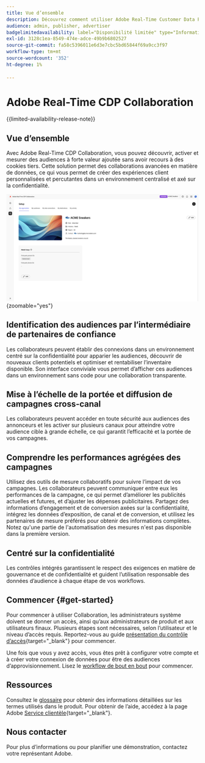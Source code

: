 ```yaml
---
title: Vue d’ensemble
description: Découvrez comment utiliser Adobe Real-Time Customer Data Platform (CDP) Collaboration pour découvrir, activer et mesurer des audiences à forte valeur ajoutée sans faire appel à des cookies tiers.
audience: admin, publisher, advertiser
badgelimitedavailability: label="Disponibilité limitée" type="Informative" url="https://helpx.adobe.com/legal/product-descriptions/real-time-customer-data-platform-collaboration.html newtab=true"
exl-id: 3128c1ea-8549-474e-adce-49b9b6802527
source-git-commit: fa58c5396011e6d3e7cbc5bd65844f69a9cc3f97
workflow-type: tm+mt
source-wordcount: '352'
ht-degree: 1%

---
```


# Adobe Real-Time CDP Collaboration

{{limited-availability-release-note}}

## Vue d’ensemble

Avec Adobe Real-Time CDP Collaboration, vous pouvez découvrir, activer et mesurer des audiences à forte valeur ajoutée sans avoir recours à des cookies tiers. Cette solution permet des collaborations avancées en matière de données, ce qui vous permet de créer des expériences client personnalisées et percutantes dans un environnement centralisé et axé sur la confidentialité.

![Page de configuration de Real-Time CDP Collaboration, affichant une organisation.](/help/assets/overview/set-up.png){zoomable="yes"}

## Identification des audiences par l’intermédiaire de partenaires de confiance

Les collaborateurs peuvent établir des connexions dans un environnement centré sur la confidentialité pour apparier les audiences, découvrir de nouveaux clients potentiels et optimiser et rentabiliser l’inventaire disponible. Son interface conviviale vous permet d’afficher ces audiences dans un environnement sans code pour une collaboration transparente.

## Mise à l’échelle de la portée et diffusion de campagnes cross-canal

Les collaborateurs peuvent accéder en toute sécurité aux audiences des annonceurs et les activer sur plusieurs canaux pour atteindre votre audience cible à grande échelle, ce qui garantit l’efficacité et la portée de vos campagnes.

## Comprendre les performances agrégées des campagnes

Utilisez des outils de mesure collaboratifs pour suivre l’impact de vos campagnes. Les collaborateurs peuvent communiquer entre eux les performances de la campagne, ce qui permet d’améliorer les publicités actuelles et futures, et d’ajuster les dépenses publicitaires. Partagez des informations d’engagement et de conversion axées sur la confidentialité, intégrez les données d’exposition, de canal et de conversion, et utilisez les partenaires de mesure préférés pour obtenir des informations complètes. Notez qu&#39;une partie de l&#39;automatisation des mesures n&#39;est pas disponible dans la première version.

## Centré sur la confidentialité

Les contrôles intégrés garantissent le respect des exigences en matière de gouvernance et de confidentialité et guident l’utilisation responsable des données d’audience à chaque étape de vos workflows.

## Commencer {#get-started}

Pour commencer à utiliser Collaboration, les administrateurs système doivent se donner un accès, ainsi qu’aux administrateurs de produit et aux utilisateurs finaux. Plusieurs étapes sont nécessaires, selon l’utilisateur et le niveau d’accès requis. Reportez-vous au guide [présentation du contrôle d’accès](/help/guide/permissions/overview.md){target="_blank"} pour commencer.

Une fois que vous y avez accès, vous êtes prêt à configurer votre compte et à créer votre connexion de données pour être des audiences d’approvisionnement. Lisez le [workflow de bout en bout](/help/guide/overview/end-to-end-workflow.md) pour commencer.

## Ressources

Consultez le [glossaire](/help/guide/glossary.md) pour obtenir des informations détaillées sur les termes utilisés dans le produit. Pour obtenir de l’aide, accédez à la page Adobe [Service clientèle](https://experienceleague.adobe.com/home?lang=en&support-tab=open-ticket#support){target="_blank"}.

## Nous contacter

Pour plus d’informations ou pour planifier une démonstration, contactez votre représentant Adobe.
